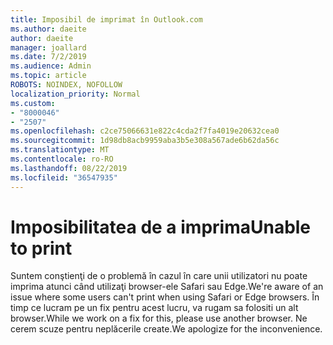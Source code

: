 ```yaml
---
title: Imposibil de imprimat în Outlook.com
ms.author: daeite
author: daeite
manager: joallard
ms.date: 7/2/2019
ms.audience: Admin
ms.topic: article
ROBOTS: NOINDEX, NOFOLLOW
localization_priority: Normal
ms.custom:
- "8000046"
- "2507"
ms.openlocfilehash: c2ce75066631e822c4cda2f7fa4019e20632cea0
ms.sourcegitcommit: 1d98db8acb9959aba3b5e308a567ade6b62da56c
ms.translationtype: MT
ms.contentlocale: ro-RO
ms.lasthandoff: 08/22/2019
ms.locfileid: "36547935"
---
```

# <a name="unable-to-print"></a><span data-ttu-id="33987-102">Imposibilitatea de a imprima</span><span class="sxs-lookup"><span data-stu-id="33987-102">Unable to print</span></span>

<span data-ttu-id="33987-103">Suntem conştienţi de o problemă în cazul în care unii utilizatori nu poate imprima atunci când utilizaţi browser-ele Safari sau Edge.</span><span class="sxs-lookup"><span data-stu-id="33987-103">We're aware of an issue where some users can't print when using Safari or Edge browsers.</span></span> <span data-ttu-id="33987-104">În timp ce lucram pe un fix pentru acest lucru, va rugam sa folositi un alt browser.</span><span class="sxs-lookup"><span data-stu-id="33987-104">While we work on a fix for this, please use another browser.</span></span> <span data-ttu-id="33987-105">Ne cerem scuze pentru neplăcerile create.</span><span class="sxs-lookup"><span data-stu-id="33987-105">We apologize for the inconvenience.</span></span>